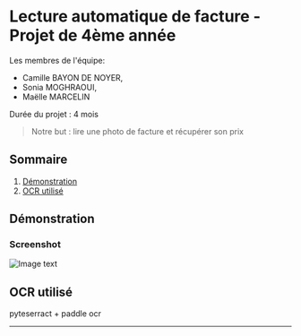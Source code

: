 # Lecture automatique de facture - Projet de 4ème année 
Les membres de l'équipe:
* Camille BAYON DE NOYER, 
* Sonia MOGHRAOUI, 
* Maëlle MARCELIN

Durée du projet : 4 mois

> Notre but : lire une photo de facture et récupérer son prix

## Sommaire
1. [Démonstration](#demo)
2. [OCR utilisé](#ocr)


## Démonstration <a name="demo"></a>
### Screenshot
![Image text](/path/to/the/screenshot.png)


## OCR utilisé <a name="ocr"></a>
pyteserract + paddle ocr


<hr>
